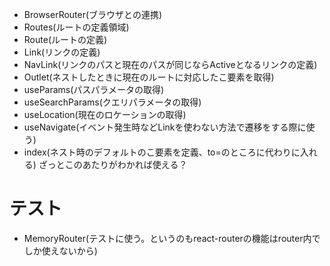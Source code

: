 - BrowserRouter(ブラウザとの連携)
- Routes(ルートの定義領域)
- Route(ルートの定義)
- Link(リンクの定義)
- NavLink(リンクのパスと現在のパスが同じならActiveとなるリンクの定義)
- Outlet(ネストしたときに現在のルートに対応したこ要素を取得)
- useParams(パスパラメータの取得)
- useSearchParams(クエリパラメータの取得)
- useLocation(現在のロケーションの取得)
- useNavigate(イベント発生時などLinkを使わない方法で遷移をする際に使う)
- index(ネスト時のデフォルトのこ要素を定義、to=のところに代わりに入れる)
ざっとこのあたりがわかれば使える？

# テスト
- MemoryRouter(テストに使う。というのもreact-routerの機能はrouter内でしか使えないから)
